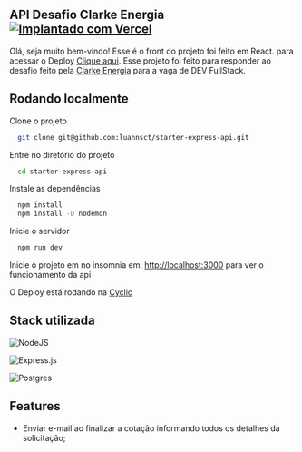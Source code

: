
## API Desafio Clarke Energia [![Implantado com Vercel](https://vercel.com/button)](https://desafio-clarke-energia.vercel.app/)

Olá, seja muito bem-vindo! Esse é o front do projeto foi feito em React. para acessar o Deploy [Clique aqui](https://desafio-clarke-energia.vercel.app/). Esse projeto foi feito para responder ao desafio feito pela [Clarke Energia](https://clarke.com.br/) para a vaga de DEV FullStack.

## Rodando localmente

Clone o projeto

```bash
  git clone git@github.com:luannsct/starter-express-api.git
```

Entre no diretório do projeto

```bash
  cd starter-express-api
```

Instale as dependências

```bash
  npm install
  npm install -D nodemon
```

Inicie o servidor

```bash
  npm run dev
```

Inicie o projeto em no insomnia em:
[http://localhost:3000](http://localhost:3000) para ver o funcionamento da api

O Deploy está rodando na [Cyclic](https://api-deploy.cyclic.app/)


## Stack utilizada

![NodeJS](https://img.shields.io/badge/node.js-6DA55F?style=for-the-badge&logo=node.js&logoColor=white)

![Express.js](https://img.shields.io/badge/express.js-%23404d59.svg?style=for-the-badge&logo=express&logoColor=%2361DAFB)

![Postgres](https://img.shields.io/badge/postgres-%23316192.svg?style=for-the-badge&logo=postgresql&logoColor=white)

## Features

- Enviar e-mail ao finalizar a cotação informando todos os detalhes da solicitação;


 

